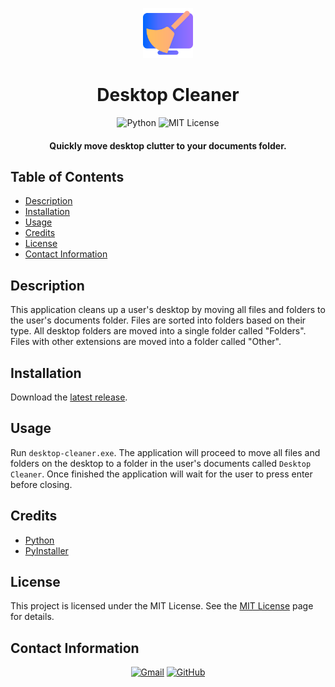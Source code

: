 <p align="center">
    <img src="img/desktop-cleaner.svg" width="80px">
</p>

<h1 align="center">
  Desktop Cleaner
</h1>

<p align="center">
    <img src="https://img.shields.io/badge/Python-3776AB.svg?style=for-the-badge&logo=Python&logoColor=white" alt="Python">
    <img src="https://img.shields.io/badge/License-MIT-blue.svg?style=for-the-badge" alt="MIT License">
</p>

<h4 align="center">Quickly move desktop clutter to your documents folder.</h4>

## Table of Contents
- [Description](#description)
- [Installation](#installation)
- [Usage](#usage)
- [Credits](#credits)
- [License](#license)
- [Contact Information](#contact-information)

## Description
This application cleans up a user's desktop by moving all files and folders to the user's documents folder. Files are sorted into folders based on their type. All desktop folders are moved into a single folder called "Folders". Files with other extensions are moved into a folder called "Other".

## Installation
Download the [latest release](https://github.com/cwchilvers/Python-Projects/releases).

## Usage
Run `desktop-cleaner.exe`. The application will proceed to move all files and folders on the desktop to a folder in the user's documents called `Desktop Cleaner`. Once finished the application will wait for the user to press enter before closing.

## Credits
- [Python](https://www.python.org/)
- [PyInstaller](https://www.pyinstaller.org/)

## License
This project is licensed under the MIT License. See the [MIT License](https://opensource.org/licenses/mit/) page for details.

## Contact Information
<p align="center">
    <a href="mailto:cwchilvers@gmail.com"><img src="https://img.shields.io/badge/Gmail-D14836?style=for-the-badge&logo=gmail&logoColor=white" alt="Gmail"></a>
    <a href="https://github.com/cwchilvers"><img src="https://img.shields.io/badge/GitHub-181717.svg?style=for-the-badge&logo=GitHub&logoColor=white" alt="GitHub"></a>
</p>
